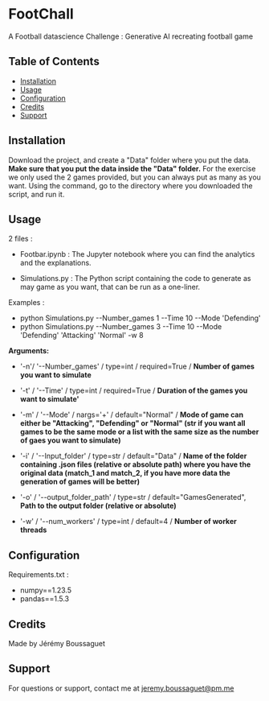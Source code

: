 # FootChall

A Football datascience Challenge : Generative AI recreating football game

## Table of Contents

- [Installation](#installation)
- [Usage](#usage)
- [Configuration](#configuration)
- [Credits](#credits)
- [Support](#support)

## Installation

Download the project, and create a "Data" folder where you put the data.
**Make sure that you put the data inside the "Data" folder.**
For the exercise we only used the 2 games provided, but you can always put as many as you want. 
Using the command, go to the directory where you downloaded the script, and run it.


## Usage

2 files : 

* Footbar.ipynb : The Jupyter notebook where you can find the analytics and the explanations.

* Simulations.py : The Python script containing the code to generate as may game as you want, that can be run as a one-liner.



Examples :
- python Simulations.py --Number_games 1 --Time 10 --Mode 'Defending'
- python Simulations.py --Number_games 3 --Time 10 --Mode 'Defending' 'Attacking' 'Normal' -w 8

**Arguments:**

+ '-n'/ '--Number_games' / type=int / required=True / **Number of games you want to simulate**

+ '-t' / '--Time' / type=int / required=True / **Duration of the games you want to simulate'**

+ '-m' / '--Mode' / nargs='+' / default="Normal" / **Mode of game can either be "Attacking", "Defending" or "Normal" (str if you want all games to be the same mode or a list with the same size as the number of gaes you want to simulate)**

+ '-i' / '--Input_folder' / type=str / default="Data" / **Name of the folder containing .json files (relative or absolute path) where you have the original data (match_1 and match_2, if you have more data the generation of games will be better)**

+ '-o' / '--output_folder_path' / type=str / default="GamesGenerated", **Path to the output folder (relative or absolute)**

+ '-w' / '--num_workers' / type=int / default=4 / **Number of worker threads**


## Configuration

Requirements.txt :  
+ numpy==1.23.5
+ pandas==1.5.3


## Credits

Made by Jérémy Boussaguet


## Support

For questions or support, contact me at jeremy.boussaguet@pm.me
